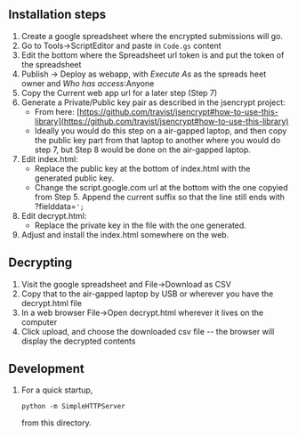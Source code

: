 ## Installation steps

1. Create a google spreadsheet where the encrypted submissions will go.
2. Go to Tools->ScriptEditor and paste in `Code.gs` content
3. Edit the bottom where the Spreadsheet url token is and put the token of the spreadsheet
4. Publish -> Deploy as webapp, with *Execute As* as the spreads    heet owner and *Who has access*:Anyone
5. Copy the Current web app url for a later step (Step 7)
6. Generate a Private/Public key pair as described in the jsencrypt project:
   * From here: [https://github.com/travist/jsencrypt#how-to-use-this-library](https://github.com/travist/jsencrypt#how-to-use-this-library)
   * Ideally you would do this step on a air-gapped laptop, and then copy the public key part from that laptop to
     another where you would do step 7, but Step 8 would be done on the air-gapped laptop.
7. Edit index.html:
   * Replace the public key at the bottom of index.html with the generated public key.
   * Change the script.google.com url at the bottom with the one copyied from Step 5.
     Append the current suffix so that the line still ends with ?fielddata=`';`
8. Edit decrypt.html:
   * Replace the private key in the file with the one generated.
9. Adjust and install the index.html somewhere on the web.

## Decrypting

1. Visit the google spreadsheet and File->Download as CSV
2. Copy that to the air-gapped laptop by USB or wherever you have the decrypt.html file
3. In a web browser File->Open decrypt.html wherever it lives on the computer
4. Click upload, and choose the downloaded csv file -- the browser will display the decrypted contents


## Development
1. For a quick startup,
    ````
    python -m SimpleHTTPServer
    ````
    from this directory.
